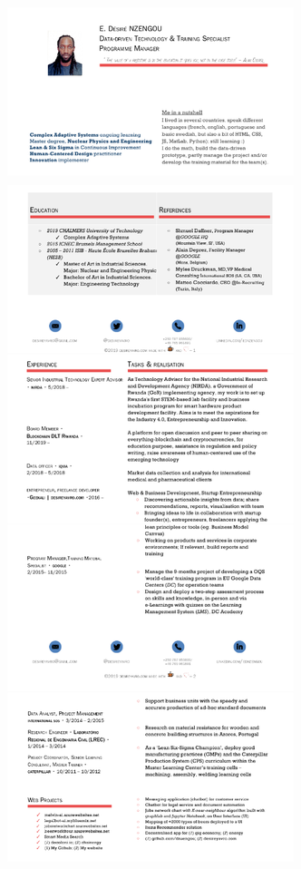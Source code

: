 
<!DOCTYPE HTML>
<html>

<head>
</head>

<body>


![Hey I'm Desire. How can I help?](https://github.com/dnzengou/my-online-resume/blob/master/img/cv-printscr/cv-nzengou_v21_part1.png)

<!--<img src="cv-nzengou_v21_part2.png">-->
<!--<img src="https://github.com/dnzengou/my-online-resume/blob/master/img/cv-printscr/cv-nzengou_v21_part1.png">-->
<!--<img src="cv-nzengou_v21_part2.png">-->
<img src="https://github.com/dnzengou/my-online-resume/blob/master/img/cv-printscr/cv-nzengou_v21_part2.png">
<!--<img src="cv-nzengou_v21_part3.png">-->
<img src="https://github.com/dnzengou/my-online-resume/blob/master/img/cv-printscr/cv-nzengou_v21_part3.png">
<!--<img src="cv-nzengou_v21_part4.png">-->
<img src="https://github.com/dnzengou/my-online-resume/blob/master/img/cv-printscr/cv-nzengou_v21_part4.png">
<!--<img src="cv-nzengou_v21_part5.png">-->
<img src="https://github.com/dnzengou/my-online-resume/blob/master/img/cv-printscr/cv-nzengou_v21_part5.png">


</body>

</html>
